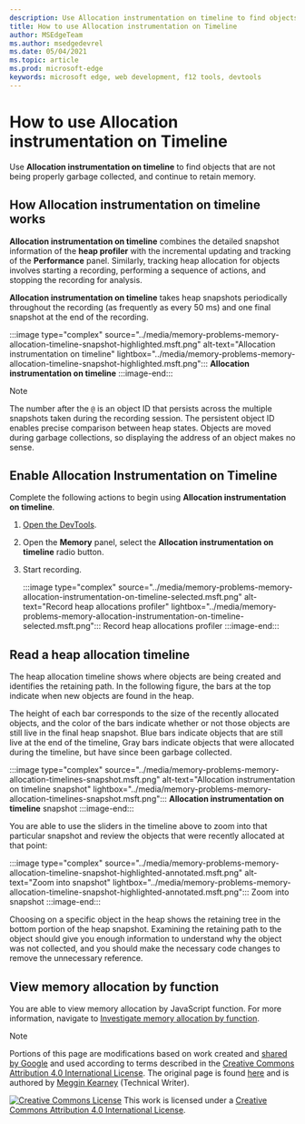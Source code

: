 ```yaml
---
description: Use Allocation instrumentation on timeline to find objects that are not being properly garbage collected, and continue to retain memory.
title: How to use Allocation instrumentation on Timeline
author: MSEdgeTeam
ms.author: msedgedevrel
ms.date: 05/04/2021
ms.topic: article
ms.prod: microsoft-edge
keywords: microsoft edge, web development, f12 tools, devtools
---
```

<!-- Copyright Meggin Kearney

   Licensed under the Apache License, Version 2.0 (the "License");
   you may not use this file except in compliance with the License.
   You may obtain a copy of the License at

       https://www.apache.org/licenses/LICENSE-2.0

   Unless required by applicable law or agreed to in writing, software
   distributed under the License is distributed on an "AS IS" BASIS,
   WITHOUT WARRANTIES OR CONDITIONS OF ANY KIND, either express or implied.
   See the License for the specific language governing permissions and
   limitations under the License. -->
# How to use Allocation instrumentation on Timeline

Use **Allocation instrumentation on timeline** to find objects that are not being properly garbage collected, and continue to retain memory.

## How Allocation instrumentation on timeline works

**Allocation instrumentation on timeline** combines the detailed snapshot information of the **heap profiler** with the incremental updating and tracking of the **Performance** panel.  Similarly, tracking heap allocation for objects involves starting a recording, performing a sequence of actions, and stopping the recording for analysis.

<!--todo: add profile memory problems (heap profiler) section when available  -->
<!--todo: add profile evaluate performance (Performance panel) section when available  -->

**Allocation instrumentation on timeline** takes heap snapshots periodically throughout the recording \(as frequently as every 50 ms\) and one final snapshot at the end of the recording.

:::image type="complex" source="../media/memory-problems-memory-allocation-timeline-snapshot-highlighted.msft.png" alt-text="Allocation instrumentation on timeline" lightbox="../media/memory-problems-memory-allocation-timeline-snapshot-highlighted.msft.png":::
   **Allocation instrumentation on timeline**
:::image-end:::

> [!NOTE]
> The number after the `@` is an object ID that persists across the multiple snapshots taken during the recording session.  The persistent object ID enables precise comparison between heap states.  Objects are moved during garbage collections, so displaying the address of an object makes no sense.

## Enable Allocation Instrumentation on Timeline

Complete the following actions to begin using **Allocation instrumentation on timeline**.

1.  [Open the DevTools][DevtoolsOpenIndex].
1.  Open the **Memory** panel, select the **Allocation instrumentation on timeline** radio button.
1.  Start recording.

    :::image type="complex" source="../media/memory-problems-memory-allocation-instrumentation-on-timeline-selected.msft.png" alt-text="Record heap allocations profiler" lightbox="../media/memory-problems-memory-allocation-instrumentation-on-timeline-selected.msft.png":::
       Record heap allocations profiler
    :::image-end:::

## Read a heap allocation timeline

The heap allocation timeline shows where objects are being created and identifies the retaining path.  In the following figure, the bars at the top indicate when new objects are found in the heap.

The height of each bar corresponds to the size of the recently allocated objects, and the color of the bars indicate whether or not those objects are still live in the final heap snapshot.  Blue bars indicate objects that are still live at the end of the timeline, Gray bars indicate objects that were allocated during the timeline, but have since been garbage collected.

:::image type="complex" source="../media/memory-problems-memory-allocation-timelines-snapshot.msft.png" alt-text="Allocation instrumentation on timeline snapshot" lightbox="../media/memory-problems-memory-allocation-timelines-snapshot.msft.png":::
   **Allocation instrumentation on timeline** snapshot
:::image-end:::

<!--In the following figure, an action was performed 3 times.  The sample program caches five objects, so the last five blue bars are expected.  But the left-most blue bar indicates a potential problem.  -->
<!--todo: redo figure 4 with multiple choose actions  -->

You are able to use the sliders in the timeline above to zoom into that particular snapshot and review the objects that were recently allocated at that point:

:::image type="complex" source="../media/memory-problems-memory-allocation-timeline-snapshot-highlighted-annotated.msft.png" alt-text="Zoom into snapshot" lightbox="../media/memory-problems-memory-allocation-timeline-snapshot-highlighted-annotated.msft.png":::
   Zoom into snapshot
:::image-end:::

Choosing on a specific object in the heap shows the retaining tree in the bottom portion of the heap snapshot.  Examining the retaining path to the object should give you enough information to understand why the object was not collected, and you should make the necessary code changes to remove the unnecessary reference.

## View memory allocation by function

You are able to view memory allocation by JavaScript function.  For more information, navigate to [Investigate memory allocation by function][DevtoolsMemoryProblemsIndexInvestigateMemoryAllocationFunction].


<!-- ====================================================================== -->
<!-- links -->

[DevToolsOpenIndex]: ../open/index.md "Open Microsoft Edge DevTools | Microsoft Docs"
[DevtoolsMemoryProblemsIndexInvestigateMemoryAllocationFunction]: ./index.md#investigate-memory-allocation-by-function "Investigate memory allocation by function - Fix Memory Problems | Microsoft Docs"

<!--[HeapProfiler]: ./heap-snapshots.md "How to Record Heap Snapshots"  -->
<!--[PerformancePanel]: ../profile/evaluate-performance/timeline-tool ""  -->

[MicrosoftEdgeChannel]: https://www.microsoftedgeinsider.com/download "Download a Microsoft Edge Channel"


<!-- ====================================================================== -->
> [!NOTE]
> Portions of this page are modifications based on work created and [shared by Google][GoogleSitePolicies] and used according to terms described in the [Creative Commons Attribution 4.0 International License][CCA4IL].
> The original page is found [here](https://developers.google.com/web/tools/chrome-devtools/memory-problems/allocation-profiler) and is authored by [Meggin Kearney][MegginKearney] \(Technical Writer\).

[![Creative Commons License][CCby4Image]][CCA4IL]
This work is licensed under a [Creative Commons Attribution 4.0 International License][CCA4IL].

[CCA4IL]: https://creativecommons.org/licenses/by/4.0
[CCby4Image]: https://i.creativecommons.org/l/by/4.0/88x31.png
[GoogleSitePolicies]: https://developers.google.com/terms/site-policies
[KayceBasques]: https://developers.google.com/web/resources/contributors#kayce-basques
[MegginKearney]: https://developers.google.com/web/resources/contributors#meggin-kearney
